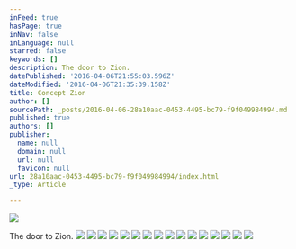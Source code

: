 ```yaml
---
inFeed: true
hasPage: true
inNav: false
inLanguage: null
starred: false
keywords: []
description: The door to Zion.
datePublished: '2016-04-06T21:55:03.596Z'
dateModified: '2016-04-06T21:35:39.158Z'
title: Concept Zion
author: []
sourcePath: _posts/2016-04-06-28a10aac-0453-4495-bc79-f9f049984994.md
published: true
authors: []
publisher:
  name: null
  domain: null
  url: null
  favicon: null
url: 28a10aac-0453-4495-bc79-f9f049984994/index.html
_type: Article

---
```

![](https://the-grid-user-content.s3-us-west-2.amazonaws.com/3ca25ef1-6344-4c8a-bab5-611386b5811d.jpg)

The door to Zion.
![](https://the-grid-user-content.s3-us-west-2.amazonaws.com/b1a9d63b-dc73-467e-9c76-cdeda0ef8384.jpg)
![](https://s3-us-west-2.amazonaws.com/the-grid-img/p/63225eea4de9929067c995b15f5fbf25eb9cb910.jpg)
![](https://s3-us-west-2.amazonaws.com/the-grid-img/p/4659e90472e898de9027e569f837c83548692c27.jpg)
![](https://the-grid-user-content.s3-us-west-2.amazonaws.com/dbd75963-a64b-4bdc-9486-a9e5ba4aba44.jpg)
![](https://s3-us-west-2.amazonaws.com/the-grid-img/p/ffe5cdca7fcfdb48b66f99a47bab05f1ebcb8a4a.jpg)
![](https://the-grid-user-content.s3-us-west-2.amazonaws.com/b21a4128-0b9e-476f-9fc3-6a6edf08e66d.jpg)
![](https://the-grid-user-content.s3-us-west-2.amazonaws.com/e0a17354-fac7-4cf1-85f6-88196926033b.jpg)
![](https://the-grid-user-content.s3-us-west-2.amazonaws.com/6e4b6095-6244-4f49-90a8-0096e5d006ce.jpg)
![](https://the-grid-user-content.s3-us-west-2.amazonaws.com/efe24dc9-1ebd-4ca1-854b-96282f9d6f94.jpg)
![](https://the-grid-user-content.s3-us-west-2.amazonaws.com/200c03b5-3c1d-4d75-8d0b-26b98340ceb4.jpg)
![](https://the-grid-user-content.s3-us-west-2.amazonaws.com/c71e5177-9367-4598-8123-8a78dadb4e5d.jpg)
![](https://the-grid-user-content.s3-us-west-2.amazonaws.com/99204019-1abc-41c8-b28a-23ec46ffb8fb.jpg)
![](https://the-grid-user-content.s3-us-west-2.amazonaws.com/c76ff067-2315-4a10-a2ee-ca0c94660c60.jpg)
![](https://the-grid-user-content.s3-us-west-2.amazonaws.com/f00bbd20-bd57-49d8-82ce-a136beb53d40.jpg)
![](https://the-grid-user-content.s3-us-west-2.amazonaws.com/bc10a6a0-2a8d-421b-b3a3-f95e492f330e.jpg)
![](https://the-grid-user-content.s3-us-west-2.amazonaws.com/4fa460dd-fc59-4a2c-8b9b-b45c5807f748.jpg)